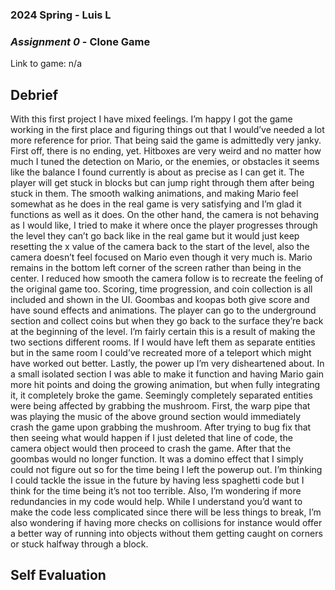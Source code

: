 ### **2024 Spring** - Luis L
### *Assignment 0* - Clone Game
Link to game: n/a


## **Debrief**
With this first project I have mixed feelings. I’m happy I got the game working in the first place and figuring things out that I would’ve needed a lot more reference for prior. That being said the game is admittedly very janky. First off, there is no ending, yet. Hitboxes are very weird and no matter how much I tuned the detection on Mario, or the enemies, or obstacles it seems like the balance I found currently is about as precise as I can get it. The player will get stuck in blocks but can jump right through them after being stuck in them. The smooth walking animations, and making Mario feel somewhat as he does in the real game is very satisfying and I’m glad it functions as well as it does. On the other hand, the camera is not behaving as I would like, I tried to make it where once the player progresses through the level they can’t go back like in the real game but it would just keep resetting the x value of the camera back to the start of the level, also the camera doesn’t feel focused on Mario even though it very much is. Mario remains in the bottom left corner of the screen rather than being in the center. I reduced how smooth the camera follow is to recreate the feeling of the original game too. Scoring, time progression, and coin collection is all included and shown in the UI. Goombas and koopas both give score and have sound effects and animations. The player can go to the underground section and collect coins but when they go back to the surface they’re back at the beginning of the level. I’m fairly certain this is a result of making the two sections different rooms. If I would have left them as separate entities but in the same room I could’ve recreated more of a teleport which might have worked out better. Lastly, the power up I’m very disheartened about. In a small isolated section I was able to make it function and having Mario gain more hit points and doing the growing animation, but when fully integrating it, it completely broke the game. Seemingly completely separated entities were being affected by grabbing the mushroom. First, the warp pipe that was playing the music of the above ground section would immediately crash the game upon grabbing the mushroom. After trying to bug fix that then seeing what would happen if I just deleted that line of code, the camera object would then proceed to crash the game. After that the goombas would no longer function. It was a domino effect that I simply could not figure out so for the time being I left the powerup out. I’m thinking I could tackle the issue in the future by having less spaghetti code but I think for the time being it’s not too terrible. Also, I’m wondering if more redundancies in my code would help. While I understand you’d want to make the code less complicated since there will be less things to break, I’m also wondering if having more checks on collisions for instance would offer a better way of running into objects without them getting caught on corners or stuck halfway through a block.

## **Self Evaluation**

